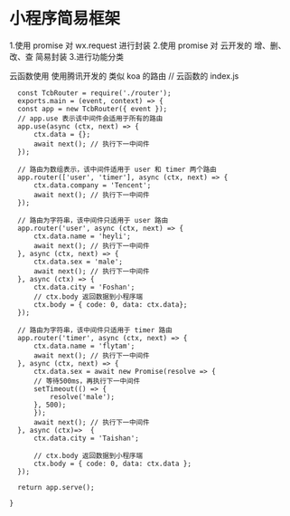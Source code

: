 # 小程序简易框架
  1.使用 promise 对 wx.request 进行封装
  2.使用 promise 对 云开发的 增、删、改、查 简易封装
  3.进行功能分类
  
  云函数使用
   		使用腾讯开发的 类似 koa 的路由
      // 云函数的 index.js
      
      const TcbRouter = require('./router');
      exports.main = (event, context) => {
      const app = new TcbRouter({ event });
      // app.use 表示该中间件会适用于所有的路由
      app.use(async (ctx, next) => {
          ctx.data = {};
          await next(); // 执行下一中间件
      });
      
      // 路由为数组表示，该中间件适用于 user 和 timer 两个路由
      app.router(['user', 'timer'], async (ctx, next) => {
          ctx.data.company = 'Tencent';
          await next(); // 执行下一中间件
      });
      
      // 路由为字符串，该中间件只适用于 user 路由
      app.router('user', async (ctx, next) => {
          ctx.data.name = 'heyli';
          await next(); // 执行下一中间件
      }, async (ctx, next) => {
          ctx.data.sex = 'male';
          await next(); // 执行下一中间件
      }, async (ctx) => {
          ctx.data.city = 'Foshan';
          // ctx.body 返回数据到小程序端
          ctx.body = { code: 0, data: ctx.data};
      });

      // 路由为字符串，该中间件只适用于 timer 路由
      app.router('timer', async (ctx, next) => {
          ctx.data.name = 'flytam';
          await next(); // 执行下一中间件
      }, async (ctx, next) => {
          ctx.data.sex = await new Promise(resolve => {
          // 等待500ms，再执行下一中间件
          setTimeout(() => {
              resolve('male');
          }, 500);
          });
          await next(); // 执行下一中间件
      }, async (ctx)=>  {
          ctx.data.city = 'Taishan';

          // ctx.body 返回数据到小程序端
          ctx.body = { code: 0, data: ctx.data };
      });

      return app.serve();

    }


